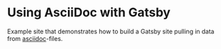 # Using AsciiDoc with Gatsby

Example site that demonstrates how to build a Gatsby site
pulling in data from [asciidoc](http://asciidoc.org/)-files.
